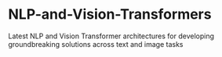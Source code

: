 # NLP-and-Vision-Transformers
 Latest NLP and Vision Transformer architectures for developing groundbreaking solutions across text and image tasks
